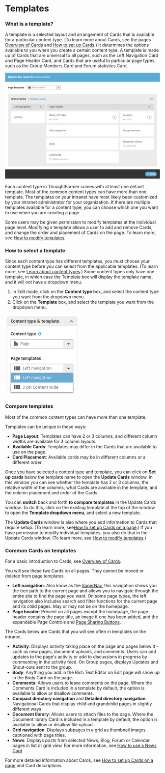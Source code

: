 # Templates

### What is a template?

A template is a selected layout and arrangement of Cards that is available for a particular content type. \(To learn more about Cards, see the pages [Overview of Cards](../basic-features/cards.md) and [How to set up Cards](set-up-cards/).\) It determines the options available to you when you create a certain content type. A template is made up of Cards that are universal to all pages, such as the Left Navigation Card and Page Header Card, and Cards that are useful to particular page types, such as the Group Members Card and Forum statistics Card.

![](../../.gitbook/assets/1%20%2870%29.jpg)



Each content type in ThoughtFarmer comes with at least one default template. Most of the common content types can have more than one template. The templates on your intranet have most likely been customized by your intranet administrator for your organization. If there are multiple templates available for a content type, you can choose which one you want to use when you are creating a page.  
  
Some users may be given permission to modify templates at the individual page level. Modifying a template allows a user to add and remove Cards, and change the order and placement of Cards on the page. To learn more, see [How to modify templates](modify-templates.md).

### How to select a template

Since each content type has different templates, you must choose your content type before you can select from the applicable templates. \(To learn more, see [Learn about content types](content-types.md).\) Some content types only have one template, in which case the Template box will display the template name, and it will not have a dropdown menu.

1. In Edit mode, click on the **Content type** box, and select the content type you want from the dropdown menu.
2. Click on the **Template** box, and select the template you want from the dropdown menu.

![](../../.gitbook/assets/2%20%286%29.png)

### Compare templates

Most of the common content types can have more than one template.  
  
Templates can be unique in these ways:

* **Page Layout**: Templates can have 2 or 3 columns, and different column widths are available for 3 column layouts.
* **Available Cards**: Templates may differ in the Cards that are available to use on the page.
* **Card Placement**: Available cards may be in different columns or a different order.

Once you have selected a content type and template, you can click on **Set up cards** below the template name to open the **Update Cards** window. In this window you can see whether the template has 2 or 3 columns, the relative width of the columns, what Cards are available in the template, and the column placement and order of the Cards.  
  
You can **switch** back and forth **to compare templates** in the Update Cards window. To do this, click on the existing template at the top of the window to open the **Template dropdown menu**, and select a new template.   
  
The **Update Cards** window is also where you add information to Cards that require setup. \(To learn more, see[How to set up Cards on a page](set-up-cards/).\) If you have permission to modify individual templates, you also do that in the Update Cards window. \(To learn more, see [How to modify templates](modify-templates.md).\)

### Common Cards on templates

For a basic introduction to Cards, see [Overview of Cards](../basic-features/cards.md).  
  
You will see these two Cards on all pages. They cannot be moved or deleted from page templates.

* **Left navigation**: Also know as the [SuperNav](../search/use-the-supernav.md), this navigation shows you the tree path to the current page and allows you to navigate through the entire site to find the page you want. On some page types, the left navigation also includes search and filter functions for the current page and its child pages. May or may not be on the homepage.
* **Page header**: Present on all pages except the homepage, the page header contains the page title, an image if one has been added, and the expandable Page Controls and [Page Sharing Buttons](../basic-features/page-sharing-buttons.md).

The Cards below are Cards that you will see often in templates on the intranet.

* **Activity**: Displays activity taking place on the page and pages below it - such as new pages, document uploads, and comments. Users can add updates to the page's activity or add to discussions in progress by commenting in the activity feed. On Group pages, displays Updates and Shout-outs sent to the group.
* **Body**: Anything you add in the Rich Text Editor on Edit page will show up in the Body Card on the page.
* **Comments**: Allows users to leave comments on the page. Where the Comments Card is included in a template by default, the option is available to allow or disallow comments.
* **Compact directory navigation** and **Detailed directory navigation**: Navigational Cards that display child and grandchild pages in slightly different ways.
* **Document library**: Allows users to attach files to the page. Where the Document library Card is included in a template by default, the option is available to allow or disallow file upload.
* **Grid navigation**: Displays subpages in a grid as thumbnail images captioned with page titles. 
* **News**: Displays posts from selected News, Blog, Forum or Calendar pages in list or grid view. For more information, see [How to use a News Card](../add-content-with-news-cards/add-new-cards.md).

For more detailed information about Cards, see [How to set up Cards on a page](set-up-cards/) and Card descriptions.

